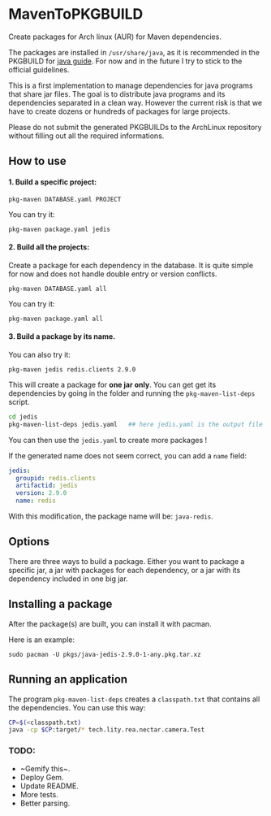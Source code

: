 # MavenToPKGBUILD
Create packages for Arch linux (AUR) for Maven dependencies. 

The packages are installed in `/usr/share/java`, as it is recommended in the PKGBUILD for [java guide](https://wiki.archlinux.org/index.php/Java_package_guidelines). For now and in the future I try to stick to the official guidelines. 

This is a first implementation to manage dependencies for java programs that share jar files. The goal is to distribute java programs and its dependencies separated in a clean way. 
However the current risk is that we have to create dozens or hundreds of packages for large projects.

Please do not submit the generated PKGBUILDs to the ArchLinux repository without filling out all the required informations. 

## How to use

#### 1. Build a specific project:

`pkg-maven DATABASE.yaml PROJECT`

You can try it: 

`pkg-maven package.yaml jedis` 

#### 2. Build all the projects: 


Create a package for each dependency in the database. It is quite simple for now and does not handle double entry or version conflicts.

`pkg-maven DATABASE.yaml all`

You can try it: 

`pkg-maven package.yaml all` 

#### 3. Build a package by its name. 

You can also try it: 

`pkg-maven jedis redis.clients 2.9.0` 

This will create a package for **one jar only**. You can get get its dependencies by going in the folder and running the `pkg-maven-list-deps` script. 

``` bash 
cd jedis
pkg-maven-list-deps jedis.yaml   ## here jedis.yaml is the output file name, the default is deps.yaml
```
You can then use the `jedis.yaml` to create more packages !

If the generated name does not seem correct, you can add a `name` field: 

``` yaml
jedis:
  groupid: redis.clients
  artifactid: jedis
  version: 2.9.0
  name: redis
``` 

With this modification, the package name will be: `java-redis`. 

## Options 

There are three ways to build a package. Either you want to package a specific jar, a jar with packages for each dependency, or a jar with its dependency included in one big jar. 


## Installing a package 

After the package(s) are built, you can install it with pacman. 

Here is an example: 

`sudo pacman -U pkgs/java-jedis-2.9.0-1-any.pkg.tar.xz`


## Running an application 

The program `pkg-maven-list-deps` creates a `classpath.txt` that contains all the dependencies. You can use this way: 

``` bash
CP=$(<classpath.txt)
java -cp $CP:target/* tech.lity.rea.nectar.camera.Test
``` 


### TODO: 

* ~Gemify this~.
* Deploy Gem.
* Update README.
* More tests. 
* Better parsing. 
